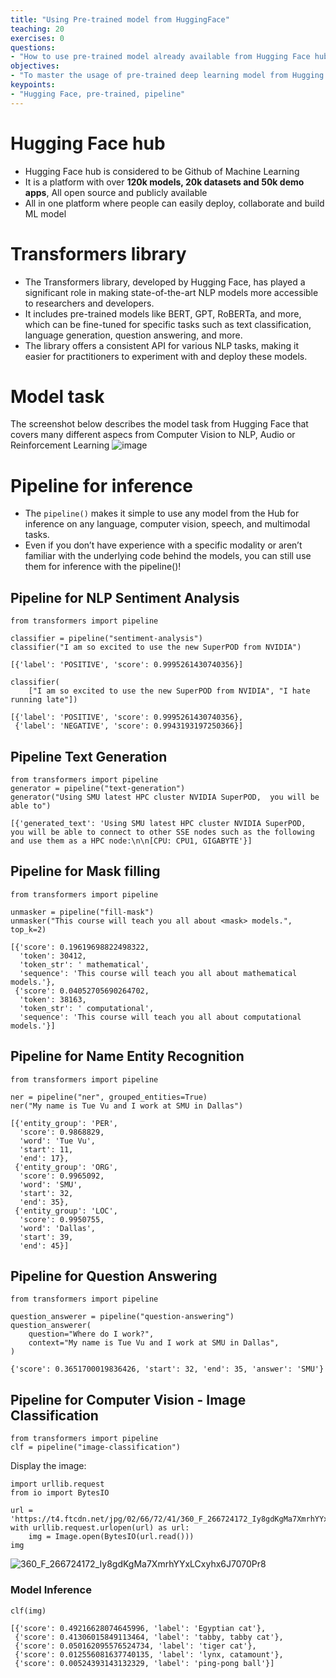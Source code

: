 ```yaml
---
title: "Using Pre-trained model from HuggingFace"
teaching: 20
exercises: 0
questions:
- "How to use pre-trained model already available from Hugging Face hub"
objectives:
- "To master the usage of pre-trained deep learning model from Hugging Face"
keypoints:
- "Hugging Face, pre-trained, pipeline"
---
```


# Hugging Face hub
- Hugging Face hub is considered to be Github of Machine Learning
- It is a platform with over **120k models, 20k datasets and 50k demo apps**, All open source and publicly available
- All in one platform where people can easily deploy, collaborate and build ML model

# Transformers library
- The Transformers library, developed by Hugging Face, has played a significant role in making state-of-the-art NLP models more accessible to researchers and developers. 
- It includes pre-trained models like BERT, GPT, RoBERTa, and more, which can be fine-tuned for specific tasks such as text classification, language generation, question answering, and more.
- The library offers a consistent API for various NLP tasks, making it easier for practitioners to experiment with and deploy these models.
  
# Model task
The screenshot below describes the model task from Hugging Face that covers many different aspecs from Computer Vision to NLP, Audio or Reinforcement Learning
![image](https://github.com/vuminhtue/SMU_SuperPOD_101/assets/43855029/11f2feda-8dc8-4fe8-8d26-10bacd3cac53)

# Pipeline for inference

- The ```pipeline()``` makes it simple to use any model from the Hub for inference on any language, computer vision, speech, and multimodal tasks. 
- Even if you don’t have experience with a specific modality or aren’t familiar with the underlying code behind the models, you can still use them for inference with the pipeline()!

## Pipeline for NLP Sentiment Analysis

```
from transformers import pipeline

classifier = pipeline("sentiment-analysis")
classifier("I am so excited to use the new SuperPOD from NVIDIA")

[{'label': 'POSITIVE', 'score': 0.9995261430740356}]
```

```
classifier(
    ["I am so excited to use the new SuperPOD from NVIDIA", "I hate running late"])

[{'label': 'POSITIVE', 'score': 0.9995261430740356},
 {'label': 'NEGATIVE', 'score': 0.9943193197250366}]
```

## Pipeline Text Generation

```
from transformers import pipeline
generator = pipeline("text-generation")
generator("Using SMU latest HPC cluster NVIDIA SuperPOD,  you will be able to")

[{'generated_text': 'Using SMU latest HPC cluster NVIDIA SuperPOD,  you will be able to connect to other SSE nodes such as the following and use them as a HPC node:\n\n[CPU: CPU1, GIGABYTE'}]
```

## Pipeline for Mask filling

```
from transformers import pipeline

unmasker = pipeline("fill-mask")
unmasker("This course will teach you all about <mask> models.", top_k=2)

[{'score': 0.19619698822498322,
  'token': 30412,
  'token_str': ' mathematical',
  'sequence': 'This course will teach you all about mathematical models.'},
 {'score': 0.04052705690264702,
  'token': 38163,
  'token_str': ' computational',
  'sequence': 'This course will teach you all about computational models.'}]
```

## Pipeline for Name Entity Recognition

```
from transformers import pipeline

ner = pipeline("ner", grouped_entities=True)
ner("My name is Tue Vu and I work at SMU in Dallas")

[{'entity_group': 'PER',
  'score': 0.9868829,
  'word': 'Tue Vu',
  'start': 11,
  'end': 17},
 {'entity_group': 'ORG',
  'score': 0.9965092,
  'word': 'SMU',
  'start': 32,
  'end': 35},
 {'entity_group': 'LOC',
  'score': 0.9950755,
  'word': 'Dallas',
  'start': 39,
  'end': 45}]
```

## Pipeline for Question Answering

```
from transformers import pipeline

question_answerer = pipeline("question-answering")
question_answerer(
    question="Where do I work?",
    context="My name is Tue Vu and I work at SMU in Dallas",
)

{'score': 0.3651700019836426, 'start': 32, 'end': 35, 'answer': 'SMU'}
```

## Pipeline for Computer Vision - Image Classification

```
from transformers import pipeline
clf = pipeline("image-classification")
```

Display the image:

```
import urllib.request
from io import BytesIO

url = 'https://t4.ftcdn.net/jpg/02/66/72/41/360_F_266724172_Iy8gdKgMa7XmrhYYxLCxyhx6J7070Pr8.jpg'
with urllib.request.urlopen(url) as url:
    img = Image.open(BytesIO(url.read()))
img
```

![360_F_266724172_Iy8gdKgMa7XmrhYYxLCxyhx6J7070Pr8](https://github.com/vuminhtue/SMU_SuperPOD_101/assets/43855029/6170fc20-3cec-4049-a363-9c4f3f85660f)


### Model Inference

```
clf(img)

[{'score': 0.49216628074645996, 'label': 'Egyptian cat'},
 {'score': 0.41306015849113464, 'label': 'tabby, tabby cat'},
 {'score': 0.050162095576524734, 'label': 'tiger cat'},
 {'score': 0.012556081637740135, 'label': 'lynx, catamount'},
 {'score': 0.00524393143132329, 'label': 'ping-pong ball'}]
```

